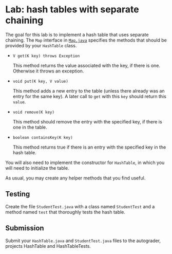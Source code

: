 # Lab: hash tables with separate chaining

The goal for this lab is to implement a hash table that uses separate
chaining. The `Map` interface in [`Map.java`](./Map.java) specifies
the methods that should be provided by your `HashTable` class.

- `V get(K key) throws Exception`

    This method returns the value associated with the key,
    if there is one. Otherwise it throws an exception.

- `void put(K key, V value)`

    This method adds a new entry to the table (unless there already
    was an entry for the same key). A later call to `get` with this
    `key` should return this `value`.

- `void remove(K key)`

    This method should remove the entry with the specified key,
    if there is one in the table.

- `boolean containsKey(K key)`

    This method returns true if there is an entry with the specified
    key in the hash table.

You will also need to implement the constructor for `HashTable`,
in which you will need to initialize the table.

As usual, you may create any helper methods that you find useful.

## Testing

Create the file `StudentTest.java` with a class named `StudentTest`
and a method named `test` that thoroughly tests the hash table.

## Submission

Submit your `HashTable.java` and `StudentTest.java` files to the
autograder, projects HashTable and HashTableTests.
